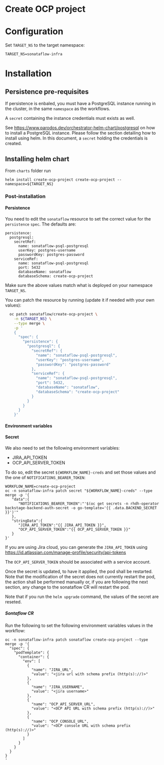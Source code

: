 Create OCP project
===========

# Configuration
Set `TARGET_NS` to the target namespace:
```console
TARGET_NS=sonataflow-infra
```

# Installation
## Persistence pre-requisites
If persistence is enbaled, you must have a PostgreSQL instance running in the cluster, in the same `namespace` as the workflows.

A `secret` containing the instance credentials must exists as well. 

See https://www.parodos.dev/orchestrator-helm-chart/postgresql on how to install a PostgreSQL instance. Please follow the section detailing how to install using helm. In this document, a `secret` holding the credentials is created.


## Installing helm chart 
From `charts` folder run 
```console
helm install create-ocp-project create-ocp-project --namespace=${TARGET_NS}
```

### Post-installation
#### Persistence

You need to edit the `sonataflow` resource to set the correct value for the `persistence` `spec`.
The defaults are:
```
persistence:
  postgresql:
    secretRef:
      name: sonataflow-psql-postgresql
      userKey: postgres-username
      passwordKey: postgres-password
    serviceRef:
      name: sonataflow-psql-postgresql
      port: 5432
      databaseName: sonataflow
      databaseSchema: create-ocp-project
```

Make sure the above values match what is deployed on your namespace `TARGET_NS`.

You can patch the resource by running (update it if needed with your own values):
```bash
  oc patch sonataflow/create-ocp-project \
    -n ${TARGET_NS} \
    --type merge \
    -p '
    {
      "spec": {
        "persistence": {
          "postgresql": {
            "secretRef": {
              "name": "sonataflow-psql-postgresql",
              "userKey": "postgres-username",
              "passwordKey": "postgres-password"
            },
            "serviceRef": {
              "name": "sonataflow-psql-postgresql",
              "port": 5432,
              "databaseName": "sonataflow",
              "databaseSchema": "create-ocp-project"
            }
          }
        }
      }
    }'
```
#### Environment variables
#### Secret

We also need to set the following environment variables:
* JIRA_API_TOKEN
* OCP_API_SERVER_TOKEN

To do so, edit the secret `${WORKFLOW_NAME}-creds` and set those values and the one of `NOTIFICATIONS_BEARER_TOKEN`:
```
WORKFLOW_NAME=create-ocp-project
oc -n sonataflow-infra patch secret "${WORKFLOW_NAME}-creds" --type merge -p '{
   "data":{
      "NOTIFICATIONS_BEARER_TOKEN":"'$(oc get secrets -n rhdh-operator backstage-backend-auth-secret -o go-template='{{ .data.BACKEND_SECRET  }}')'"
   },
   "stringData":{
      "JIRA_API_TOKEN":"{{ JIRA_API_TOKEN }}",
      "OCP_API_SERVER_TOKEN":"{{ OCP_API_SERVER_TOKEN }}"
   }
}'
```
If you are using Jira cloud, you can generate the `JIRA_API_TOKEN` using https://id.atlassian.com/manage-profile/security/api-tokens 

The `OCP_API_SERVER_TOKEN` should be associated with a service account.

Once the secret is updated, to have it applied, the pod shall be restarted. 
Note that the modification of the secret does not currently restart the pod, the action shall be performed manually or, if you are following the next section, any change to the sonataflow CR will restart the pod.

Note that if you run the `helm upgrade` command, the values of the secret are reseted.

##### Sontaflow CR
Run the following to set the following environment variables values in the workflow:
```console
oc -n sonataflow-infra patch sonataflow create-ocp-project --type merge -p '{
  "spec": {
    "podTemplate": {
      "container": {
        "env": [
          {
            "name": "JIRA_URL",
            "value": "<jira url with schema prefix (http(s)://)>"
          },
          {
            "name": "JIRA_USERNAME",
            "value": "<jira username>"
          },
          {
            "name": "OCP_API_SERVER_URL",
            "value": "<OCP API URL with schema prefix (http(s)://)>"
          },
          {
            "name": "OCP_CONSOLE_URL",
            "value": "<OCP console URL with schema prefix (http(s)://)>"
          }
        ]
      }
    }
  }
}
'
```
